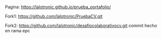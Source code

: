 Pagina:
https://lalotronic.github.io/prueba_portafolio/

Fork1: https://github.com/lalotronic/PruebaCV.git

Fork2: https://github.com/lalotronic/desafiocolaborativocv.git
      commit hecho en rama epc
